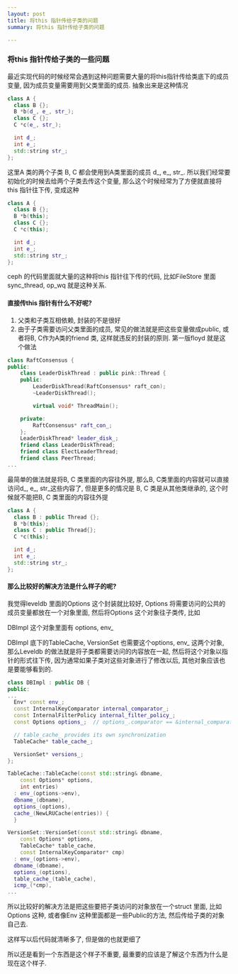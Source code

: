 ```yaml
---
layout: post
title: 将this 指针传给子类的问题
summary: 将this 指针传给子类的问题

---
```

### 将this 指针传给子类的一些问题

最近实现代码的时候经常会遇到这种问题需要大量的将this指针传给类底下的成员变量, 因为成员变量需要用到父类里面的成员. 抽象出来是这种情况

```c++
class A {
  class B {};
  B *b(d_, e_, str_);
  class C {};
  C *c(e_, str_);

  int d_;
  int e_;
  std::string str_;
};

```

这里A 类的两个子类 B, C 都会使用到A类里面的成员 d\_, e\_, str\_. 所以我们经常要初始化的时候去给两个子类去传这个变量, 那么这个时候经常为了方便就直接将this 指针往下传, 变成这种

```c++
class A {
  class B {};
  B *b(this);
  class C {};
  C *c(this);

  int d_;
  int e_;
  std::string str_;
};

```

ceph 的代码里面就大量的这种将this 指针往下传的代码, 比如FileStore 里面sync_thread, op_wq 就是这种关系. 

#### 直接传this 指针有什么不好呢?

1. 父类和子类互相依赖, 封装的不是很好
2. 由于子类需要访问父类里面的成员, 常见的做法就是把这些变量做成public, 或者将B, C作为A类的friend 类, 这样就违反的封装的原则. 第一版floyd 就是这个做法

```c++
class RaftConsensus {
public:
	class LeaderDiskThread : public pink::Thread {
	public:
		LeaderDiskThread(RaftConsensus* raft_con);
		~LeaderDiskThread();

		virtual void* ThreadMain();

	private:
		RaftConsensus* raft_con_;
	};
	LeaderDiskThread* leader_disk_;
	friend class LeaderDiskThread;
	friend class ElectLeaderThread;
	friend class PeerThread;
...
```

最简单的做法就是将B, C 类里面的内容往外提, 那么B, C类里面的内容就可以直接访问d\_, e\_, str\_这些内容了, 但是更多的情况是 B, C 类是从其他类继承的, 这个时候就不能把B, C 类里面的内容往外提

```c++
class A {
  class B : public Thread {};
  B *b(this);
  class C : public Thread{};
  C *c(this);

  int d_;
  int e_;
  std::string str_;
};

```



#### 那么比较好的解决方法是什么样子的呢?

我觉得leveldb 里面的Options 这个封装就比较好, Options 将需要访问的公共的成员变量都放在一个对象里面, 然后将Options 这个对象往子类传, 比如

DBImpl 这个对象里面有 options, env\_

DBImpl 底下的TableCache, VersionSet 也需要这个options, env\_ 这两个对象, 那么Leveldb 的做法就是将子类都需要访问的内容放在一起, 然后将这个对象以指针的形式往下传, 因为通常如果子类对这些对象进行了修改以后, 其他对象应该也是要能够看到的.

```c++
class DBImpl : public DB {
public:
...
  Env* const env_;
  const InternalKeyComparator internal_comparator_;
  const InternalFilterPolicy internal_filter_policy_;
  const Options options_;  // options_.comparator == &internal_comparator_

  // table_cache_ provides its own synchronization
  TableCache* table_cache_;

  VersionSet* versions_;
};

TableCache::TableCache(const std::string& dbname,
    const Options* options,
    int entries)
  : env_(options->env),
  dbname_(dbname),
  options_(options),
  cache_(NewLRUCache(entries)) {
  }

VersionSet::VersionSet(const std::string& dbname,
    const Options* options,
    TableCache* table_cache,
    const InternalKeyComparator* cmp)
  : env_(options->env),
  dbname_(dbname),
  options_(options),
  table_cache_(table_cache),
  icmp_(*cmp),
...
```

所以比较好的解决方法是把这些要把子类访问的对象放在一个struct 里面, 比如Options 这种, 或者像Env 这种里面都是一些Public的方法, 然后传给子类的对象自己去.

这样写以后代码就清晰多了, 但是做的也就更细了

所以还是看到一个东西是这个样子不重要, 最重要的应该是了解这个东西为什么是现在这个样子.
